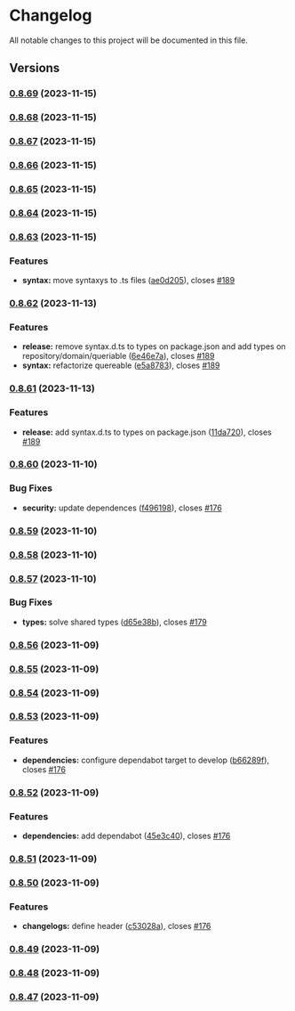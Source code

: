 # Changelog

All notable changes to this project will be documented in this file.

## Versions

### [0.8.69](https://github.com/FlavioLionelRita/lambdaorm/compare/v0.8.68...v0.8.69) (2023-11-15)

### [0.8.68](https://github.com/FlavioLionelRita/lambdaorm/compare/v0.8.67...v0.8.68) (2023-11-15)

### [0.8.67](https://github.com/FlavioLionelRita/lambdaorm/compare/v0.8.63...v0.8.67) (2023-11-15)

### [0.8.66](https://github.com/FlavioLionelRita/lambdaorm/compare/v0.8.65...v0.8.66) (2023-11-15)

### [0.8.65](https://github.com/FlavioLionelRita/lambdaorm/compare/v0.8.64...v0.8.65) (2023-11-15)

### [0.8.64](https://github.com/FlavioLionelRita/lambdaorm/compare/v0.8.63...v0.8.64) (2023-11-15)

### [0.8.63](https://github.com/FlavioLionelRita/lambdaorm/compare/v0.8.62...v0.8.63) (2023-11-15)


### Features

* **syntax:** move syntaxys to .ts files ([ae0d205](https://github.com/FlavioLionelRita/lambdaorm/commit/ae0d205631f4155b4188a43789dac9bc67cbd301)), closes [#189](https://github.com/FlavioLionelRita/lambdaorm/issues/189)

### [0.8.62](https://github.com/FlavioLionelRita/lambdaorm/compare/v0.8.61...v0.8.62) (2023-11-13)


### Features

* **release:** remove syntax.d.ts to types on package.json and add types on repository/domain/queriable ([6e46e7a](https://github.com/FlavioLionelRita/lambdaorm/commit/6e46e7a1dcfdb82e13c856bac97357910eea5037)), closes [#189](https://github.com/FlavioLionelRita/lambdaorm/issues/189)
* **syntax:** refactorize quereable ([e5a8783](https://github.com/FlavioLionelRita/lambdaorm/commit/e5a878321f26d3d9e82182bbff3c8959c68acbd2)), closes [#189](https://github.com/FlavioLionelRita/lambdaorm/issues/189)

### [0.8.61](https://github.com/FlavioLionelRita/lambdaorm/compare/v0.8.60...v0.8.61) (2023-11-13)


### Features

* **release:** add syntax.d.ts to types on package.json ([11da720](https://github.com/FlavioLionelRita/lambdaorm/commit/11da72085ff540d5c7d5060ecf58f0d62683e495)), closes [#189](https://github.com/FlavioLionelRita/lambdaorm/issues/189)

### [0.8.60](https://github.com/FlavioLionelRita/lambdaorm/compare/v0.8.59...v0.8.60) (2023-11-10)


### Bug Fixes

* **security:** update dependences ([f496198](https://github.com/FlavioLionelRita/lambdaorm/commit/f496198b6f9871e6eeaa1142bac51e1031208bf7)), closes [#176](https://github.com/FlavioLionelRita/lambdaorm/issues/176)

### [0.8.59](https://github.com/FlavioLionelRita/lambdaorm/compare/v0.8.58...v0.8.59) (2023-11-10)

### [0.8.58](https://github.com/FlavioLionelRita/lambdaorm/compare/v0.8.57...v0.8.58) (2023-11-10)

### [0.8.57](https://github.com/FlavioLionelRita/lambdaorm/compare/v0.8.56...v0.8.57) (2023-11-10)


### Bug Fixes

* **types:** solve shared types ([d65e38b](https://github.com/FlavioLionelRita/lambdaorm/commit/d65e38bcf43e3958ecbffb447f9b3f86fafaa780)), closes [#179](https://github.com/FlavioLionelRita/lambdaorm/issues/179)

### [0.8.56](https://github.com/FlavioLionelRita/lambdaorm/compare/v0.8.55...v0.8.56) (2023-11-09)

### [0.8.55](https://github.com/FlavioLionelRita/lambdaorm/compare/v0.8.54...v0.8.55) (2023-11-09)

### [0.8.54](https://github.com/FlavioLionelRita/lambdaorm/compare/v0.8.53...v0.8.54) (2023-11-09)

### [0.8.53](https://github.com/FlavioLionelRita/lambdaorm/compare/v0.8.52...v0.8.53) (2023-11-09)

### Features

* **dependencies:** configure dependabot target to develop ([b66289f](https://github.com/FlavioLionelRita/lambdaorm/commit/b66289f3be82019e6f62065bd9943e680e4a2663)), closes [#176](https://github.com/FlavioLionelRita/lambdaorm/issues/176)

### [0.8.52](https://github.com/FlavioLionelRita/lambdaorm/compare/v0.8.51...v0.8.52) (2023-11-09)

### Features

* **dependencies:** add dependabot ([45e3c40](https://github.com/FlavioLionelRita/lambdaorm/commit/45e3c40a5f39628b0046b97678563443b1726ff9)), closes [#176](https://github.com/FlavioLionelRita/lambdaorm/issues/176)

### [0.8.51](https://github.com/FlavioLionelRita/lambdaorm/compare/v0.8.50...v0.8.51) (2023-11-09)

### [0.8.50](https://github.com/FlavioLionelRita/lambdaorm/compare/v0.8.49...v0.8.50) (2023-11-09)

### Features

* **changelogs:** define header ([c53028a](https://github.com/FlavioLionelRita/lambdaorm/commit/c53028aec123abbf451229284eb02b714b4fd41b)), closes [#176](https://github.com/FlavioLionelRita/lambdaorm/issues/176)

### [0.8.49](https://github.com/FlavioLionelRita/lambdaorm/compare/v0.8.48...v0.8.49) (2023-11-09)

### [0.8.48](https://github.com/FlavioLionelRita/lambdaorm/compare/v0.8.47...v0.8.48) (2023-11-09)

### [0.8.47](https://github.com/FlavioLionelRita/lambdaorm/compare/v0.8.46...v0.8.47) (2023-11-09)
